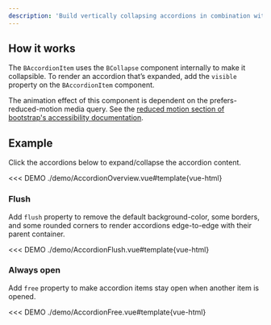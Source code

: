 ```yaml
---
description: 'Build vertically collapsing accordions in combination with `BCollapse` component.'
---
```


## How it works

The `BAccordionItem` uses the `BCollapse` component internally to make it collapsible. To render an accordion that’s expanded, add the `visible` property on the `BAccordionItem` component.

<BAlert variant="info" :model-value="true" class="my-5">

The animation effect of this component is dependent on the prefers-reduced-motion media query. See the [reduced motion section of bootstrap's accessibility documentation](https://getbootstrap.com/docs/5.3/getting-started/accessibility/#reduced-motion).

</BAlert>

## Example

Click the accordions below to expand/collapse the accordion content.

<<< DEMO ./demo/AccordionOverview.vue#template{vue-html}

### Flush

Add `flush` property to remove the default background-color, some borders, and some rounded corners to render accordions edge-to-edge with their parent container.

<<< DEMO ./demo/AccordionFlush.vue#template{vue-html}

### Always open

Add `free` property to make accordion items stay open when another item is opened.

<<< DEMO ./demo/AccordionFree.vue#template{vue-html}

<ComponentReference :data="data" />

<script setup lang="ts">
import {data} from '../../data/components/accordion.data'
</script>
